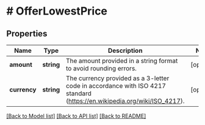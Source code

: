# # OfferLowestPrice

## Properties

Name | Type | Description | Notes
------------ | ------------- | ------------- | -------------
**amount** | **string** | The amount provided in a string format to avoid rounding errors. | [optional]
**currency** | **string** | The currency provided as a 3-letter code in accordance with ISO 4217 standard (https://en.wikipedia.org/wiki/ISO_4217). | [optional]

[[Back to Model list]](../../README.md#models) [[Back to API list]](../../README.md#endpoints) [[Back to README]](../../README.md)

